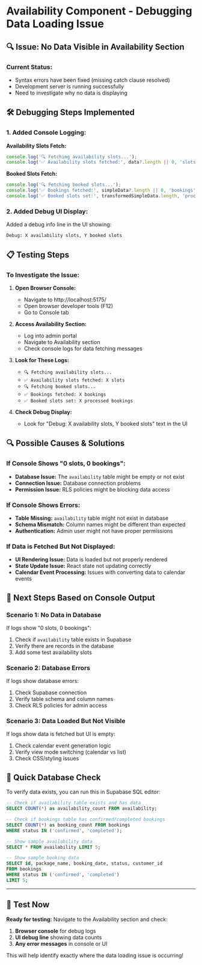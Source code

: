 # Availability Component - Debugging Data Loading Issue

## 🔍 **Issue: No Data Visible in Availability Section**

### **Current Status:**
- Syntax errors have been fixed (missing catch clause resolved)
- Development server is running successfully
- Need to investigate why no data is displaying

## 🛠️ **Debugging Steps Implemented**

### **1. Added Console Logging:**

**Availability Slots Fetch:**
```typescript
console.log('🔍 Fetching availability slots...');
console.log('✅ Availability slots fetched:', data?.length || 0, 'slots');
```

**Booked Slots Fetch:**
```typescript
console.log('🔍 Fetching booked slots...');
console.log('✅ Bookings fetched:', simpleData?.length || 0, 'bookings');
console.log('✅ Booked slots set:', transformedSimpleData.length, 'processed bookings');
```

### **2. Added Debug UI Display:**
Added a debug info line in the UI showing:
```
Debug: X availability slots, Y booked slots
```

## 📋 **Testing Steps**

### **To Investigate the Issue:**

1. **Open Browser Console:**
   - Navigate to http://localhost:5175/
   - Open browser developer tools (F12)
   - Go to Console tab

2. **Access Availability Section:**
   - Log into admin portal
   - Navigate to Availability section
   - Check console logs for data fetching messages

3. **Look for These Logs:**
   - `🔍 Fetching availability slots...`
   - `✅ Availability slots fetched: X slots`
   - `🔍 Fetching booked slots...`
   - `✅ Bookings fetched: X bookings`
   - `✅ Booked slots set: X processed bookings`

4. **Check Debug Display:**
   - Look for "Debug: X availability slots, Y booked slots" text in the UI

## 🔍 **Possible Causes & Solutions**

### **If Console Shows "0 slots, 0 bookings":**
- **Database Issue:** The `availability` table might be empty or not exist
- **Connection Issue:** Database connection problems
- **Permission Issue:** RLS policies might be blocking data access

### **If Console Shows Errors:**
- **Table Missing:** `availability` table might not exist in database
- **Schema Mismatch:** Column names might be different than expected
- **Authentication:** Admin user might not have proper permissions

### **If Data is Fetched But Not Displayed:**
- **UI Rendering Issue:** Data is loaded but not properly rendered
- **State Update Issue:** React state not updating correctly
- **Calendar Event Processing:** Issues with converting data to calendar events

## 🚀 **Next Steps Based on Console Output**

### **Scenario 1: No Data in Database**
If logs show "0 slots, 0 bookings":
1. Check if `availability` table exists in Supabase
2. Verify there are records in the database
3. Add some test availability slots

### **Scenario 2: Database Errors**
If logs show database errors:
1. Check Supabase connection
2. Verify table schema and column names
3. Check RLS policies for admin access

### **Scenario 3: Data Loaded But Not Visible**
If logs show data is fetched but UI is empty:
1. Check calendar event generation logic
2. Verify view mode switching (calendar vs list)
3. Check CSS/styling issues

## 📝 **Quick Database Check**

To verify data exists, you can run this in Supabase SQL editor:
```sql
-- Check if availability table exists and has data
SELECT COUNT(*) as availability_count FROM availability;

-- Check if bookings table has confirmed/completed bookings
SELECT COUNT(*) as booking_count FROM bookings 
WHERE status IN ('confirmed', 'completed');

-- Show sample availability data
SELECT * FROM availability LIMIT 5;

-- Show sample booking data
SELECT id, package_name, booking_date, status, customer_id 
FROM bookings 
WHERE status IN ('confirmed', 'completed') 
LIMIT 5;
```

---

## 🎯 **Test Now**

**Ready for testing:** Navigate to the Availability section and check:
1. **Browser console** for debug logs
2. **UI debug line** showing data counts
3. **Any error messages** in console or UI

This will help identify exactly where the data loading issue is occurring!
